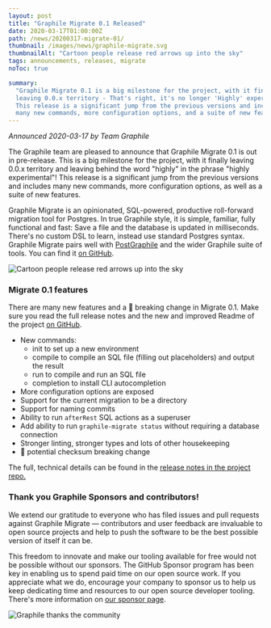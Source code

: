 ```yaml
---
layout: post
title: "Graphile Migrate 0.1 Released"
date: 2020-03-17T01:00:00Z
path: /news/20200317-migrate-01/
thumbnail: /images/news/graphile-migrate.svg
thumbnailAlt: "Cartoon people release red arrows up into the sky"
tags: announcements, releases, migrate
noToc: true

summary:
  "Graphile Migrate 0.1 is a big milestone for the project, with it finally
  leaving 0.0.x territory - That's right, it's no longer 'Highly' experimental!
  This release is a significant jump from the previous versions and includes
  many new commands, more configuration options, and a suite of new features."
---
```


_Announced 2020-03-17 by Team Graphile_

<p class='intro'>
The Graphile team are pleased to announce that Graphile Migrate 0.1 is out in pre-release. This is a big milestone for the project, with it finally leaving 0.0.x territory and leaving behind the word "highly" in the phrase "highly experimental"! This release is a significant jump from the previous versions and includes many new commands, more configuration options, as well as a suite of new features.
</p>

Graphile Migrate is an opinionated, SQL-powered, productive roll-forward
migration tool for Postgres. In true Graphile style, it is simple, familiar,
fully functional and fast: Save a file and the database is updated in
milliseconds. There's no custom DSL to learn, instead use standard Postgres
syntax. Graphile Migrate pairs well with [PostGraphile](/postgraphile/) and the
wider Graphile suite of tools. You can find it
[on GitHub](https://github.com/graphile/migrate/).

<div class="flex flex-wrap justify-around">
<img alt="Cartoon people release red arrows up into the sky" src="/images/news/graphile-migrate.svg" style="max-height: 300px" />
</div>

### Migrate 0.1 features

There are many new features and a 🚨 breaking change in Migrate 0.1. Make sure
you read the full release notes and the new and improved Readme of the project
[on GitHub](https://github.com/graphile/migrate/).

- New commands:
  - init to set up a new environment
  - compile to compile an SQL file (filling out placeholders) and output the
    result
  - run to compile and run an SQL file
  - completion to install CLI autocompletion
- More configuration options are exposed
- Support for the current migration to be a directory
- Support for naming commits
- Ability to run `afterRest` SQL actions as a superuser
- Add ability to run `graphile-migrate status` without requiring a database
  connection
- Stronger linting, stronger types and lots of other housekeeping
- 🚨 potential checksum breaking change

The full, technical details can be found in the
[release notes in the project repo.](https://github.com/graphile/migrate/releases/tag/v0.1.0)

### Thank you Graphile Sponsors and contributors!

We extend our gratitude to everyone who has filed issues and pull requests
against Graphile Migrate ⁠— contributors and user feedback are invaluable to
open source projects and help to push the software to be the best possible
version of itself it can be.

This freedom to innovate and make our tooling available for free would not be
possible without our sponsors. The GitHub Sponsor program has been key in
enabling us to spend paid time on our open source work. If you appreciate what
we do, encourage your company to sponsor us to help us keep dedicating time and
resources to our open source developer tooling. There's more information on
[our sponsor page](https://graphile.org/sponsor).

<div class="flex flex-wrap justify-around">
<img alt="Graphile thanks the community" src="/images/thanks.png" />
</div>
